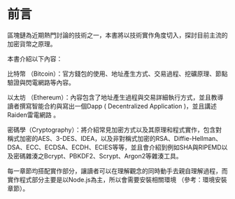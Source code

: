 # 前言

區塊鏈為近期熱門討論的技術之一，本書將以技術實作角度切入，探討目前主流的加密貨幣之原理。

本書介紹以下內容：

比特幣 （Bitcoin）：官方錢包的使用、地址產生方式、交易過程、挖礦原理、節點驗證與閃電網路等內容。

以太坊 （Ethereum）：內容包含了地址產生過程與交易詳細執行方式，並且教導讀者撰寫智能合約與寫出一個Dapp \( Decentralized Application \)，並且講述Raiden雷電網路 。

密碼學（Cryptography）：將介紹常見加密方式以及其原理和程式實作，包含對稱式加密的AES、3-DES、IDEA，以及非對稱式加密的RSA、Diffie-Hellman、DSA、ECC、ECDSA、ECDH、ECIES等等，並且會介紹到例如SHA與RIPEMD以及密碼雜湊之Bcrypt、PBKDF2、Scrypt、Argon2等雜湊工具。

每一章節均搭配實作部分，讓讀者可以在理解觀念的同時動手去親自理解過程，而實作程式部分主要是以Node.js為主，所以會需要安裝相關環境 （參考：環境安裝章節）。

